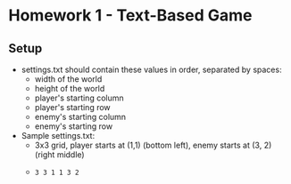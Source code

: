 # Homework 1 - Text-Based Game

## Setup

- settings.txt should contain these values in order, separated by spaces:
	- width of the world
	- height of the world
	- player's starting column
	- player's starting row
	- enemy's starting column
	- enemy's starting row
- Sample settings.txt:
  - 3x3 grid, player starts at (1,1) (bottom left), enemy starts at (3, 2) (right middle)
  - ```txt
	3 3 1 1 3 2
	```